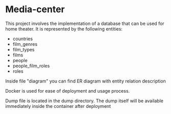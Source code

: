 # Media-center

This project involves the implementation of a database that can be used for home theater.
It is represented by the following entities:
- countries
- film_genres
- film_types
- films
- people
- people_film_roles
- roles

Inside file "diagram" you can find ER diagram with entity relation description

Docker is used for ease of deployment and usage process.

Dump file is located in the dump directory. 
The dump itself will be available immediately inside the container after deployment
